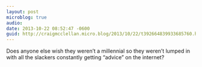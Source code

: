 ```yaml
---
layout: post
microblog: true
audio: 
date: 2013-10-22 08:52:47 -0600
guid: http://craigmcclellan.micro.blog/2013/10/22/t392664839933685760.html
---
```

Does anyone else wish they weren’t a millennial so they weren’t lumped in with all the slackers constantly getting “advice” on the internet?
